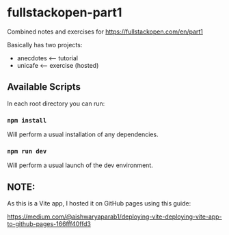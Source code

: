 # fullstackopen-part1

Combined notes and exercises for https://fullstackopen.com/en/part1

Basically has two projects:

- anecdotes <-- tutorial
- unicafe <-- exercise (hosted)

## Available Scripts

In each root directory you can run:

### `npm install`

Will perform a usual installation of any dependencies.

### `npm run dev`

Will perform a usual launch of the dev environment.

## NOTE:

As this is a Vite app, I hosted it on GitHub pages using this guide:

https://medium.com/@aishwaryaparab1/deploying-vite-deploying-vite-app-to-github-pages-166fff40ffd3
